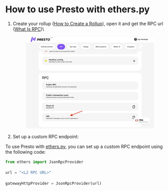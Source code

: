 # How to use Presto with ethers.py

1.  Create your rollup ([How to Create a Rollup](../main-functionality/how-to-create-a-rollup.md)), open it and get the RPC url ([What Is RPC](what-is-rpc.md))\


    <figure><img src="../../.gitbook/assets/web3_js.png" alt=""><figcaption></figcaption></figure>
2. Set up a custom RPC endpoint:

To use Presto with [ethers.py](http://ethers.py/), you can set up a custom RPC endpoint using the following code:

```python
from ethers import JsonRpcProvider

url = "<L2 RPC URL>"

gatewayHttpProvider = JsonRpcProvider(url)

```
